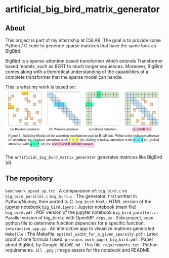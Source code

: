# artificial_big_bird_matrix_generator

## About
This project is part of my internship at CSLAB. The goal is to provide some Python / C code to generate sparse matrices that have the same look as BigBird. 

BigBird is a sparse-attention based transformer which extends Transformer based models, such as BERT to much longer sequences. Moreover, BigBird comes along with a theoretical understanding of the capabilities of a complete transformer that the sparse model can handle.

This is what my work is based on:
![Previous work](./previous_work_reduce.png "Previous work")

The `artificial_big_bird_matrix_generator` generates matrices like BigBird (d).

## The repository

`benchmark_speed_up.txt` : A comparaison of: `big_bird.c` vs `big_bird_parallel.c`
`big_bird.c` : The generator, first written in Python/Numpy, then ported to C.
`big_bird.html` : HTML version of the jupyter notebook
`big_bird.ipynb` : Jupyter notebook (main file)
`big_bird.pdf` : PDF version of the jupyter notebook
`big_bird_parallel.c` : Parallel version of big_bird.c with OpenMP.
`deps.py` : Side project, scan python file to determine function depencies for a specific function.
`interactive_app.py` : An interactive app to visualize matrices generated
`Makefile` : The Makefile.
`optimal_width_for_a_given_sparsity.pdf` : Latex proof of one formula I used. 
`previous_work_paper_big_bird.pdf` : Paper about BigBird, by Google.
`README.md` : This file.
`requirements.txt` : Python requirements.
`all .png` : Image assets for the notebook and README.

